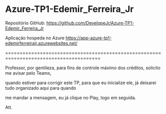 # Azure-TP1-Edemir_Ferreira_Jr

Repositório GitHub: https://github.com/DevelopeJr/Azure-TP1-Edemir_Ferreira_Jr

Aplicação hospeda no Azure https://app-azure-tp1-edemirferreirajr.azurewebsites.net/

=======================================================================================


Professor, por gentileza, para fins de controle máximo dos créditos, solicito me avisar pelo Teams, 

quando estiver para corrigir este TP, para que eu inicialize ele, já deixarei tudo organizado aqui para quando 

me mandar a mensagem, eu já clique no Play, logo em seguida. 

Att.
